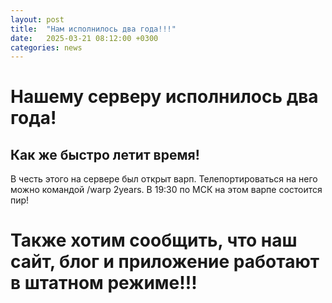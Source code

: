 ```yaml
---
layout: post
title:  "Нам исполнилось два года!!!"
date:   2025-03-21 08:12:00 +0300
categories: news
---
```

# Нашему серверу исполнилось два года!
## Как же быстро летит время!
В честь этого на сервере был открыт варп. Телепортироваться на него можно командой /warp 2years. В 19:30 по МСК на этом варпе состоится пир! 
# Также хотим сообщить, что наш сайт, блог и приложение работают в штатном режиме!!!
